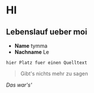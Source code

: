 # HI
## Lebenslauf ueber moi 
- **Name** tymma
- **Nachname** Le

`hier Platz fuer einen Quelltext`

> Gibt's nichts mehr zu sagen

*Das war's'*
